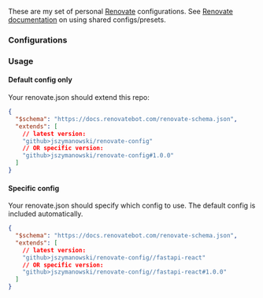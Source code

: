 These are my set of personal [Renovate](https://docs.renovatebot.com/) configurations.  See [Renovate documentation](https://docs.renovatebot.com/config-presets/) on using shared configs/presets.


### Configurations


### Usage

#### Default config only

Your renovate.json should extend this repo:
```json
{
  "$schema": "https://docs.renovatebot.com/renovate-schema.json",
  "extends": [
    // latest version:
    "github>jszymanowski/renovate-config"
    // OR specific version:
    "github>jszymanowski/renovate-config#1.0.0" 
  ]
}
```

#### Specific config

Your renovate.json should specify which config to use.  The default config is included automatically.
```json
{
  "$schema": "https://docs.renovatebot.com/renovate-schema.json",
  "extends": [
    // latest version:
    "github>jszymanowski/renovate-config//fastapi-react"
    // OR specific version:
    "github>jszymanowski/renovate-config//fastapi-react#1.0.0" 
  ]
}
```
